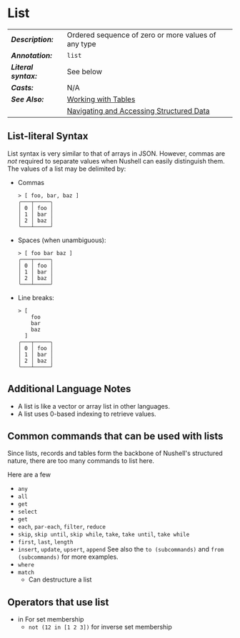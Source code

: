 # List

|                       |                                                                                 |
| --------------------- | ------------------------------------------------------------------------------- |
| **_Description:_**    | Ordered sequence of zero or more values of any type                             |
| **_Annotation:_**     | `list`                                                                          |
| **_Literal syntax:_** | See below                                                                       |
| **_Casts:_**          | N/A                                                                             |
| **_See Also:_**       | [Working with Tables](/book/working_with_tables.md)                             |
|                       | [Navigating and Accessing Structured Data](/book/navigating_structured_data.md) |

## List-literal Syntax

List syntax is very similar to that of arrays in JSON. However, commas are _not_ required to separate values when Nushell can easily distinguish them. The values of a list may be delimited by:

- Commas

  ```nu
  > [ foo, bar, baz ]
  ╭───┬─────╮
  │ 0 │ foo │
  │ 1 │ bar │
  │ 2 │ baz │
  ╰───┴─────╯
  ```

- Spaces (when unambiguous):

  ```nu
  > [ foo bar baz ]
  ╭───┬─────╮
  │ 0 │ foo │
  │ 1 │ bar │
  │ 2 │ baz │
  ╰───┴─────╯
  ```

- Line breaks:

  ```nu
  > [
      foo
      bar
      baz
    ]
  ╭───┬─────╮
  │ 0 │ foo │
  │ 1 │ bar │
  │ 2 │ baz │
  ╰───┴─────╯
  ```

## Additional Language Notes

- A list is like a vector or array list in other languages.
- A list uses 0-based indexing to retrieve values.

## Common commands that can be used with lists

Since lists, records and tables form the backbone of Nushell's structured nature,
there are too many commands to list here.

Here are a few

- `any`
- `all`
- `get`
- `select`
- `get`
- `each`, `par-each`, `filter`, `reduce`
- `skip`, `skip until`, `skip while`, `take`, `take until`, `take while`
- `first`, `last`, `length`
- `insert`, `update`, `upsert`, `append`
  See also the `to (subcommands)` and `from (subcommands)` for more examples.
- `where`
- `match`
  - Can destructure a list

## Operators that use list

- in For set membership
  - `not (12 in [1 2 3])` for inverse set membership
